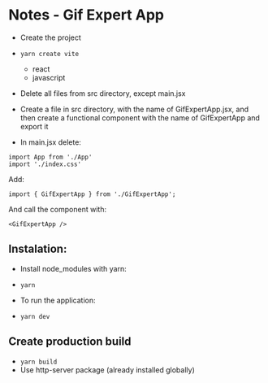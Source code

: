 # Notes - Gif Expert App

- Create the project
- `yarn create vite`
    - react
    - javascript

- Delete all files from src directory, except main.jsx
- Create a file in src directory, with the name of GifExpertApp.jsx, and then create a functional component with the
name of GifExpertApp and export it

- In main.jsx delete:
~~~
import App from './App'
import './index.css'
~~~
Add:
~~~
import { GifExpertApp } from './GifExpertApp';
~~~
And call the component with:
~~~
<GifExpertApp />
~~~

## Instalation:

- Install node_modules with yarn:
- `yarn`

- To run the application:
- `yarn dev`

## Create production build
- `yarn build`
- Use http-server package (already installed globally)